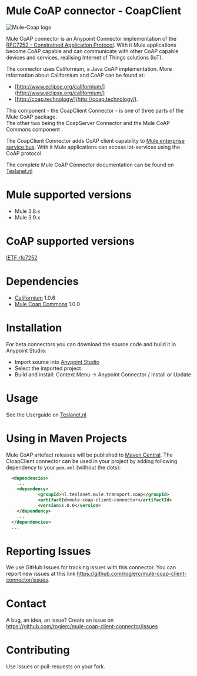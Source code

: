 # Mule CoAP connector - CoapClient
![Mule-Coap logo](icons/coap-client-logo.svg)

Mule CoAP connector is an Anypoint Connector implementation of the [RFC7252 - Constrained Application Protocol](http://tools.ietf.org/html/rfc7252). 
With it Mule applications become CoAP capable and can communicate with other CoAP capable devices and services, realising Internet of Things solutions (IoT). 

The connector uses Californium, a Java CoAP implementation. More information about Californium and CoAP can be found at:

* [http://www.eclipse.org/californium/](http://www.eclipse.org/californium/)
* [http://coap.technology/](http://coap.technology/).

This component - the CoapClient Connector - is one of three parts of the Mule CoAP package.  
The other two being the CoapServer Connector and the Mule CoAP Commons component . 

The CoapClient Connector adds CoAP client capability to [Mule enterprise service bus](https://www.mulesoft.com/).
With it Mule applications can access iot-services using the CoAP protocol. 

The complete Mule CoAP Connector documentation can be found on [Teslanet.nl](http://www.teslanet.nl)

# Mule supported versions
* Mule 3.8.x
* Mule 3.9.x

# CoAP supported versions
[IETF rfc7252](https://tools.ietf.org/html/rfc7252)

# Dependencies
* [Californium](https://www.eclipse.org/californium/) 1.0.6
* [Mule Coap Commons](https://github.com/rogierc/mule-coap-commons) 1.0.0 

# Installation 
For beta connectors you can download the source code and build it in Anypoint Studio:

* Import source into [Anypoint Studio](https://www.mulesoft.com/platform/studio)
* Select the imported project
* Build and install: Context Menu -> Anypoint Connector / Install or Update


# Usage
See the Userguide on [Teslanet.nl](http://www.teslanet.nl)

# Using in Maven Projects

Mule CoAP artefact releases will be published to [Maven Central](http://search.maven.org/#search%7Cga%7C1%7Cmule-coap-server).
The CloapClient connector can be used in your project by adding following dependency
to your `pom.xml` (without the dots):

```xml
  <dependencies>
    ...
    <dependency>
            <groupId>nl.teslanet.mule.transport.coap</groupId>
            <artifactId>mule-coap-client-connector</artifactId>
            <version>1.0.0</version>
    </dependency>
    ...
  </dependencies>
  ...
```

# Reporting Issues

We use GitHub:Issues for tracking issues with this connector. You can report new issues at this link https://github.com/rogierc/mule-coap-client-connector/issues.

# Contact

A bug, an idea, an issue? Create an issue on https://github.com/rogierc/mule-coap-client-connector/issues

# Contributing

Use issues or pull-requests on your fork.
